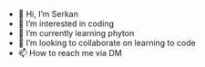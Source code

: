 - 👋 Hi, I’m Serkan
- 👀 I’m interested in coding
- 🌱 I’m currently learning phyton
- 💞️ I’m looking to collaborate on learning to code
- 📫 How to reach me via DM

<!---
funtroverted/funtroverted is a ✨ special ✨ repository because its `README.md` (this file) appears on your GitHub profile.
You can click the Preview link to take a look at your changes.
--->
